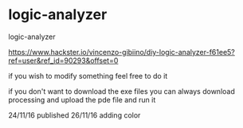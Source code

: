 # logic-analyzer

logic-analyzer

https://www.hackster.io/vincenzo-gibiino/diy-logic-analyzer-f61ee5?ref=user&ref_id=90293&offset=0

if you wish to modify something feel free to do it

if you don't want to download the exe files you can always download processing and upload the pde file and run it

24/11/16 published
26/11/16 adding color
